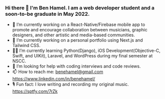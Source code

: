 ### Hi there 👋 I'm Ben Hamel. I am a web developer student and a soon-to-be graduate in May 2022. 

<!--
**ben-hamel/ben-hamel** is a ✨ _special_ ✨ repository because its `README.md` (this file) appears on your GitHub profile.

Here are some ideas to get you started:

- 🔭 I’m currently working on a React-Native/Firebase mobile app to promote and encourage collaboration between musicians, graphic designers, and other artistic and media-based communities.   
- 🔭 I’m currently working on a personal portfolio using Next.js and Tailwind CSS.
- 🧑‍🎓 I’m currently learing Python(Django), iOS Development(Objective-C,Swift, and UIKit), Laravel, and Wordpress during my final semester.  
- 👯 I’m looking to collaborate on beginner-friendly programming content for new learners.
- 🤔 I’m looking for help with coding interviews and code reviews.
- 💬 Ask me about ...
- 📫 How to reach me: benehamel@gmail.com https://www.linkedin.com/in/benehamel/
- 🎙️ Fun fact: I love creating music and music entrepreneurship. 
-->


- 🔭 I’m currently working on a React-Native/Firebase mobile app to promote and encourage collaboration between musicians, graphic designers, and other artistic and media-based communities.   
- 🔭 I’m currently working on a personal portfolio using Next.js and Tailwind CSS.
- 🧑‍🎓 I’m currently learning Python(Django), iOS Development(Objective-C, Swift, and UIKit), Laravel, and WordPress during my final semester at NSCC.
- 🤔 I’m looking for help with coding interviews and code reviews.
- 📫 How to reach me: benehamel@gmail.com https://www.linkedin.com/in/benehamel/
- 🎙️ Fun fact: I love writing and recording my original music. https://sptfy.com/7rZk
